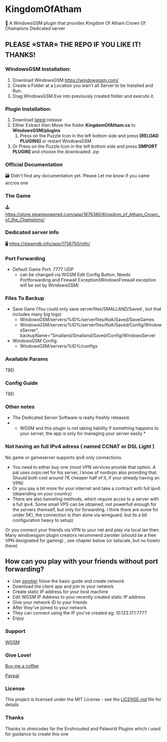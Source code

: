 # KingdomOfAtham
🧩 A WindowsGSM plugin that provides Kingdom Of Atham:Crown Of Champions Dedicated server

## PLEASE ⭐STAR⭐ THE REPO IF YOU LIKE IT! THANKS!

### WindowsGSM Installation: 
1. Download  WindowsGSM https://windowsgsm.com/ 
2. Create a Folder at a Location you wan't all Server to be Installed and Run.
3. Drag WindowsGSM.Exe into previously created folder and execute it.

### Plugin Installation:
1. Download [latest](https://https://github.com/Raziel7893/WindowsGSM.KingdomOfAtham/releases/latest) release
2. Either Extract then Move the folder **KingdomOfAtham.cs** to **WindowsGSM/plugins** 
    1. Press on the Puzzle Icon in the left bottom side and press **[RELOAD PLUGINS]** or restart WindowsGSM
3. Or Press on the Puzzle Icon in the left bottom side and press **[IMPORT PLUGIN]** and choose the downloaded .zip

### Official Documentation
🗃️ Didn't find any documentation yet. Please Let me know if you came accros one

### The Game
🕹️ https://store.steampowered.com/app/1676380/Kingdom_of_Atham_Crown_of_the_Champions/

### Dedicated server info
🖥️ https://steamdb.info/app/1736750/info/

### Port Forwarding
- Default Game Port: 7777 UDP
  - can be changed via WGSM Edit Config Button. Needs Portforwarding and Firewall Exception(WindowsFirewall exception will be set by WindowsGSM)

### Files To Backup
- Save Gane (You could only save serverfiles/SMALLAND/Saved , but that includes many big logs)
  - WindowsGSM/servers/%ID%/serverfiles/KoA/Saved/SaveGames
  - WindowsGSM/servers/%ID%/serverfiles/KoA/Saved/Config/WindowsServer", backupName="Smalland/Smalland/Saved/Config/WindowsServer
- WindowsGSM Config
  - WindowsGSM/servers/%ID%/configs

### Available Params
TBD

### Config Guide
TBD

### Other notes
- The Dedicated Server Software is really freshly released.
- * WGSM and this plugin is not taking liability if something happens to your server, the app is only for managing your server easily *

### Not having an full IPv4 adress ( named CCNAT or DSL Light )
No game or gameserver supports ipv6 only connections. 
- You need to either buy one (most VPN services provide that option. A pal uses ovpn.net for his server, I know of nordvpn also providing that. Should both cost around 7€ cheaper half of it, if your already having an VPN)
- Or you pay a bit more for your internet and take a contract with full ipv4. (depending on your country)
- There are also tunneling methods, which require acces to a server with a full ipv4. Some small VPS can be obtained, not powerfull enough for the servers themself, but only for forwarding. I think there are some for under 5€), the connection is then done via wireguard. but its a bit configuration heavy to setup) 

Or you connect your friends via VPN to your net and play via local lan then.
Many windowsgsm plugin creators recommend zerotier (should be a free VPN designated for gaming) , see chapter below (or tailscale, but no howto there)

## How can you play with your friends without port forwarding?
- Use [zerotier](https://www.zerotier.com/) folow the basic guide and create network
- Download the client app and join to your network
- Create static IP address for your host machine
- Edit WGSM IP Address to your recently created static IP address
- Give your network ID to your friends
- After they've joined to your network
- They can connect using the IP you've created eg: 10.123.17.1:7777
- Enjoy

### Support
[WGSM](https://discord.com/channels/590590698907107340/645730252672335893)

### Give Love!
[Buy me a coffee](https://ko-fi.com/raziel7893)

[Paypal](https://paypal.me/raziel7893)

### License
This project is licensed under the MIT License - see the <a href="https://github.com/ohmcodes/WindowsGSM.Palworld/blob/main/LICENSE">LICENSE.md</a> file for details

### Thanks
Thanks to ohmcodes for the Enshrouded and Palworld Plugins which i used for guidance to create this one
